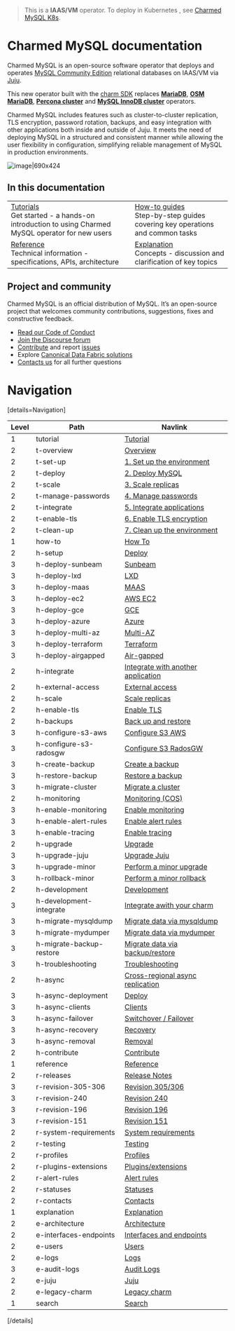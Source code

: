 > This is a **IAAS/VM** operator. To deploy in Kubernetes , see [Charmed MySQL K8s](https://charmhub.io/mysql-k8s).

# Charmed MySQL documentation

Charmed MySQL is an open-source software operator that deploys and operates [MySQL Community Edition](https://www.mysql.com/products/community/) relational databases on IAAS/VM via [Juju](https://juju.is/). 

This new operator built with the [charm SDK](https://juju.is/docs/sdk) replaces [**MariaDB**](https://charmhub.io/mariadb), [**OSM MariaDB**](https://charmhub.io/charmed-osm-mariadb-k8s), [**Percona cluster**](https://charmhub.io/percona-cluster) and [**MySQL InnoDB cluster**](https://charmhub.io/mysql-innodb-cluster) operators.

Charmed MySQL includes features such as cluster-to-cluster replication, TLS encryption, password rotation, backups, and easy integration with other applications both inside and outside of Juju. It meets the need of deploying MySQL in a structured and consistent manner while allowing the user flexibility in configuration, simplifying reliable management of MySQL in production environments.

![image|690x424](upload://vpevillwv3S9C44LDFBxkGCxpGq.png)

<!--MySQL is the world’s most popular open source database. A relational database stores data in separate tables rather than putting all the data in one big storeroom. The database structure is organized into physical files optimized for speed. The logical data model, with objects such as data tables, views, rows, and columns, offers a flexible programming environment.-->

## In this documentation

| | |
|--|--|
|  [Tutorials](/t/charmed-mysql-tutorial-overview/9922)</br>  Get started - a hands-on introduction to using Charmed MySQL operator for new users </br> |  [How-to guides](/t/charmed-mysql-how-to-manage-units/9904) </br> Step-by-step guides covering key operations and common tasks |
| [Reference](https://charmhub.io/mysql/actions) </br> Technical information - specifications, APIs, architecture | [Explanation](/t/charmed-mysql-k8s-explanations-interfaces-endpoints/10250) </br> Concepts - discussion and clarification of key topics  |

## Project and community

Charmed MySQL is an official distribution of MySQL. It’s an open-source project that welcomes community contributions, suggestions, fixes and constructive feedback.
- [Read our Code of Conduct](https://ubuntu.com/community/code-of-conduct)
- [Join the Discourse forum](/tag/mysql)
- [Contribute](https://github.com/canonical/mysql-operator/blob/main/CONTRIBUTING.md) and report [issues](https://github.com/canonical/mysql-operator/issues/new/choose)
- Explore [Canonical Data Fabric solutions](https://canonical.com/data)
- [Contacts us](/t/11867) for all further questions

# Navigation

[details=Navigation]

| Level | Path | Navlink |
|---------|---------|-------------|
| 1 | tutorial | [Tutorial]() |
| 2 | t-overview | [Overview](/t/9922) |
| 2 | t-set-up | [1. Set up the environment](/t/9924) |
| 2 | t-deploy | [2. Deploy MySQL](/t/9912) |
| 2 | t-scale | [3. Scale replicas](/t/9920) |
| 2 | t-manage-passwords | [4. Manage passwords](/t/9918) |
| 2 | t-integrate | [5. Integrate applications](/t/9916) |
| 2 | t-enable-tls | [6. Enable TLS encryption](/t/9914) |
| 2 | t-clean-up | [7. Clean up the environment](/t/9910) |
| 1 | how-to | [How To]() |
| 2 | h-setup | [Deploy]() |
| 3 | h-deploy-sunbeam | [Sunbeam](/t/15986) |
| 3 | h-deploy-lxd | [LXD](/t/11870) |
| 3 | h-deploy-maas | [MAAS](/t/13900) |
| 3 | h-deploy-ec2 | [AWS EC2](/t/15718) |
| 3 | h-deploy-gce | [GCE](/t/15723) |
| 3 | h-deploy-azure | [Azure](/t/15859) |
| 3 | h-deploy-multi-az | [Multi-AZ](/t/15823) |
| 3 | h-deploy-terraform | [Terraform](/t/14925) |
| 3 | h-deploy-airgapped | [Air-gapped](/t/15747) |
| 2 | h-integrate| [Integrate with another application](/t/9902) |
| 2 | h-external-access | [External access](/t/15801) |
| 2 | h-scale | [Scale replicas](/t/9904) |
| 2 | h-enable-tls | [Enable TLS](/t/9898) |
| 2 | h-backups | [Back up and restore]() |
| 3 | h-configure-s3-aws | [Configure S3 AWS](/t/9894) |
| 3 | h-configure-s3-radosgw | [Configure S3 RadosGW](/t/10318) |
| 3 | h-create-backup | [Create a backup](/t/9896) |
| 3 | h-restore-backup | [Restore a backup](/t/9908) |
| 3 | h-migrate-cluster| [Migrate a cluster](/t/9906) |
| 2 | h-monitoring | [Monitoring (COS)]() |
| 3 | h-enable-monitoring | [Enable monitoring](/t/9900) |
| 3 | h-enable-alert-rules | [Enable alert rules](/t/15486) |
| 3 | h-enable-tracing | [Enable tracing](/t/14350) |
| 2 | h-upgrade | [Upgrade](/t/11745) |
| 3 | h-upgrade-juju | [Upgrade Juju](/t/14325) |
| 3 | h-upgrade-minor | [Perform a minor upgrade](/t/11748) |
| 3 | h-rollback-minor | [Perform a minor rollback](/t/11749) |
| 2 | h-development| [Development]() |
| 3 | h-development-integrate | [Integrate awith your charm](/t/11890) |
| 3 | h-migrate-mysqldump | [Migrate data via mysqldump](/t/11958) |
| 3 | h-migrate-mydumper | [Migrate data via mydumper](/t/11988) |
| 3 | h-migrate-backup-restore | [Migrate data via backup/restore](/t/12008) |
| 3 | h-troubleshooting | [Troubleshooting](/t/11891) |
| 2 | h-async | [Cross-regional async replication]() |
| 3 | h-async-deployment | [Deploy](/t/14169) |
| 3 | h-async-clients | [Clients](/t/14170) |
| 3 | h-async-failover | [Switchover / Failover](/t/14171) |
| 3 | h-async-recovery | [Recovery](/t/14172) |
| 3 | h-async-removal | [Removal](/t/14174) |
| 2 | h-contribute | [Contribute](/t/14654) |
| 1 | reference | [Reference]() |
| 2 | r-releases | [Release Notes](/t/11881) |
| 3 | r-revision-305-306 | [Revision 305/306](/t/15275) |
| 3 | r-revision-240 | [Revision 240](/t/14071) |
| 3 | r-revision-196 | [Revision 196](/t/11883) |
| 3 | r-revision-151 | [Revision 151](/t/11882) |
| 2 | r-system-requirements | [System requirements](/t/11742) |
| 2 | r-testing | [Testing](/t/11770) |
| 2 | r-profiles | [Profiles](/t/11973) |
| 2 | r-plugins-extensions | [Plugins/extensions](/t/15481) |
| 2 | r-alert-rules | [Alert rules](/t/15839) |
| 2 | r-statuses | [Statuses](/t/10624) |
| 2 | r-contacts | [Contacts](/t/11867) |
| 1 | explanation | [Explanation]() |
| 2 | e-architecture | [Architecture](/t/11756) |
| 2 | e-interfaces-endpoints | [Interfaces and endpoints](/t/10250) |
| 2 | e-users | [Users](/t/10789) |
| 2 | e-logs | [Logs](/t/11993) |
| 3 | e-audit-logs | [Audit Logs](/t/15424) |
| 2 | e-juju | [Juju](/t/11959) |
| 2 | e-legacy-charm | [Legacy charm](/t/10788) |
| 1 | search | [Search](https://canonical.com/data/docs/mysql/iaas) |

[/details]

<!--
| 2 | h-development| [Development](/t/11889) |
| 3 | h-upgrade-major | [Perform a major upgrade](/t/11746) |
| 3 | h-rollback-major | [Perform a major rollback](/t/11747) |
-->